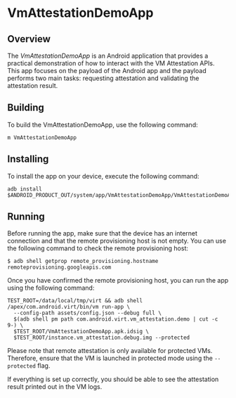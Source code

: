 # VmAttestationDemoApp

## Overview

The *VmAttestationDemoApp* is an Android application that provides a practical
demonstration of how to interact with the VM Attestation APIs. This app focuses
on the payload of the Android app and the payload performs two main tasks:
requesting attestation and validating the attestation result.

## Building

To build the VmAttestationDemoApp, use the following command:

```
m VmAttestationDemoApp
```

## Installing

To install the app on your device, execute the following command:

```
adb install $ANDROID_PRODUCT_OUT/system/app/VmAttestationDemoApp/VmAttestationDemoApp.apk
```

## Running

Before running the app, make sure that the device has an internet connection and
that the remote provisioning host is not empty. You can use the following
command to check the remote provisioning host:

```
$ adb shell getprop remote_provisioning.hostname
remoteprovisioning.googleapis.com
```

Once you have confirmed the remote provisioning host, you can run the app using
the following command:

```
TEST_ROOT=/data/local/tmp/virt && adb shell /apex/com.android.virt/bin/vm run-app \
  --config-path assets/config.json --debug full \
  $(adb shell pm path com.android.virt.vm_attestation.demo | cut -c 9-) \
  $TEST_ROOT/VmAttestationDemoApp.apk.idsig \
  $TEST_ROOT/instance.vm_attestation.debug.img --protected
```

Please note that remote attestation is only available for protected VMs.
Therefore, ensure that the VM is launched in protected mode using the
`--protected` flag.

If everything is set up correctly, you should be able to see the attestation
result printed out in the VM logs.

